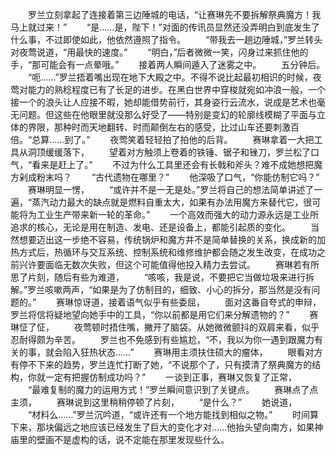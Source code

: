 　　罗兰立刻拿起了连接着第三边陲城的电话，“让赛琳先不要拆解祭典魔方！我马上就过来！”
　　“是……是，陛下！”对面的传讯员显然还没弄明白到底发生了什么事，不过即使如此，他依然遵照了指令。
　　“带我去一趟边陲城，”罗兰转头对夜莺说道，“用最快的速度。”
　　“明白，”后者微微一笑，闪身过来抓住他的手，“那可能会有一点晕哦。”
　　接着两人瞬间遁入了迷雾之中。
　　五分钟后。
　　“呃……”罗兰捂着嘴出现在地下大殿之中。不得不说比起最初相识的时候，夜莺对能力的熟稔程度已有了长足的进步。在黑白世界中穿梭就宛如冲浪一般，一个接一个的浪头让人应接不暇，她却能借势前行，其身姿行云流水，说成是艺术也毫无问题。但这些在他眼里就没那么好受了——特别是变幻的轮廓线模糊了平面与立体的界限，那种时而天地翻转、时而颠倒左右的感受，比过山车还要刺激百倍。“总算……到了。”
　　夜莺笑着轻轻拍了拍他的后背。
　　赛琳拿着一大把工具从洞顶缓缓落下，
　　望着对方触须上卷着的铁锤、锯子和锉刀，罗兰松了口气，“看来是赶上了。”
　　不过为什么工具里还会有长戟和斧头？难不成她想把魔方剁成粉末吗？
　　“古代遗物在哪里？”
　　他深吸了口气，“你能仿制它吗？”
　　赛琳明显一愣，
　　“或许并不是一无是处。”罗兰将自己的想法简单讲述了一遍，“蒸汽动力最大的缺点就是燃料自重太大，如果有办法用魔方来替代它，很可能将为工业生产带来新一轮的革命。”
　　一个高效而强大的动力源永远是工业所追求的核心，无论是用在制造、发电、还是设备上，都能引起质的变化。
　　当然想要迈出这一步绝不容易，传统锅炉和魔方并不是简单替换的关系，换成新的加热方式后，热循环与交互系统、控制系统和维修维护都会随之发生改变，在成功之前兴许要面临无数次失败，但这个可能值得他投入精力去尝试。
　　赛琳若有所思了片刻，随后有些为难道，
　　“咳咳，我是说，不要把它当做垃圾来进行拆解。”罗兰咳嗽两声，“如果是为了仿制目的，细致、小心的拆分，那当然是没有问题的。”
　　赛琳惊讶道，接着语气似乎有些委屈，
　　面对这番自夸式的申辩，罗兰将信将疑地望向她手中的工具，“你以前都是用它们来分解遗物的？”
　　赛琳怔了怔，
　　夜莺顿时捂住嘴，撇开了脑袋。从她微微颤抖的双肩来看，似乎忍耐得颇为辛苦。
　　罗兰也不免感到有些尴尬，“不，我以为你一遇到跟魔力有关的事，就会陷入狂热状态……”
　　赛琳用主须扶住硕大的瘤体，
　　眼看对方有停不下来的趋势，罗兰连忙打断了她，“不说那个了，只有摸清了祭典魔方的结构，你就一定有把握仿制成功吗？”
　　一谈到正事，赛琳又恢复了正常，
　　“最难复制的魔力的运用方式！”罗兰瞬间意识到了关键点。
　　赛琳点了点主须，
　　赛琳说到这里稍稍停顿了片刻，
　　“是什么？”
　　她说道，
　　“材料么……”罗兰沉吟道，“或许还有一个地方能找到相似之物。”
　　时间算下来，那块偏远之地应该已经发生了巨大的变化才对……他抬头望向南方，如果神庙里的壁画不是虚构的话，说不定能在那里发现些什么。